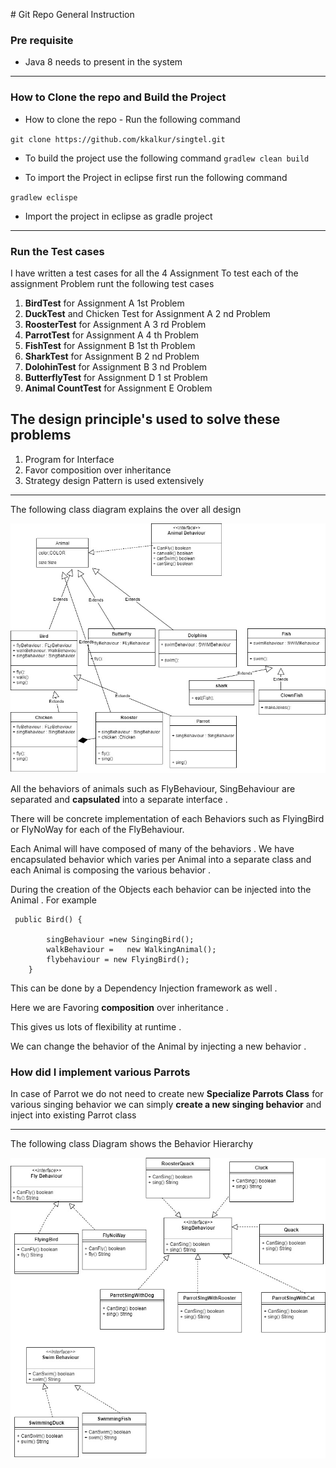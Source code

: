﻿﻿﻿﻿# Git Repo General Instruction

### Pre requisite
- Java 8 needs to present in the system
---
### How to Clone the repo and Build the Project
-  How to clone the repo -  Run the following command

`git clone https://github.com/kkalkur/singtel.git`


- To build the project use the following command
`gradlew clean build`


- To import the Project in eclipse first run the following command 


`gradlew eclispe`

-  Import the project in eclipse as gradle project

----

### Run the Test cases 
I have written a test cases for all the 4 Assignment 
To test each of the assignment Problem runt the following test cases 

1. **BirdTest** for Assignment A 1st Problem
1. **DuckTest** and Chicken Test for Assignment A 2 nd Problem
1. **RoosterTest** for Assignment A 3 rd Problem
1. **ParrotTest** for Assignment A 4 th Problem
1. **FishTest** for Assignment B 1st th Problem
1. **SharkTest** for Assignment B 2 nd Problem
1. **DolohinTest** for Assignment B 3 nd Problem
1. **ButterflyTest** for  Assignment D 1 st Problem
1. **Animal CountTest** for Assignment E Oroblem



## The design principle's used to solve these problems
1. Program for Interface
1. Favor composition over inheritance 
1. Strategy design Pattern is used extensively 

 ---
The following class diagram explains the over all design 

![alt text](https://github.com/kkalkur/singtel/blob/master/AnimalClassDiagram.jpg "Logo Title Text 1")

All the behaviors of animals such as FlyBehaviour, SingBehaviour  are separated and **capsulated** into a separate interface . 

There will be concrete implementation of each Behaviors such as FlyingBird or FlyNoWay for each of the FlyBehaviour. 


Each Animal will have composed of many of the behaviors .
 We have encapsulated behavior which varies per Animal into a separate class and each Animal is composing the various behavior .

During the creation of the Objects each behavior can be injected into the Animal .  For example

```
 public Bird() {

		singBehaviour =new SingingBird();
		walkBehaviour =   new WalkingAnimal();
		flybehaviour = new FlyingBird();
	}
```


This can be done by a Dependency Injection framework as well .  

 Here we are Favoring **composition**  over inheritance .

 This gives us lots of flexibility at runtime . 

We can change the behavior of the Animal by injecting a new behavior .

### How did I implement various Parrots 
In case of Parrot we do not need to create new **Specialize Parrots Class**  for various singing behavior we can simply **create a new singing behavior** and inject into existing Parrot class 

---

The following class Diagram shows the Behavior Hierarchy 


![alt text](https://github.com/kkalkur/singtel/blob/master/Behaviour.jpg "Logo Title Text 1")






